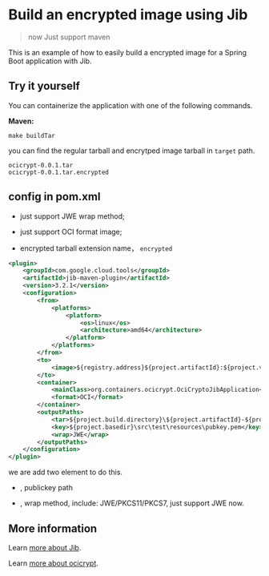 # Build an encrypted image using Jib

> now Just support maven

This is an example of how to easily build a encrypted image for a Spring Boot application with Jib.

## Try it yourself

You can containerize the application with one of the following commands.

**Maven:**

```shell
make buildTar
```

<!-- Run a @springboot app on #Kubernetes in seconds @kubernetesio #jib #java -->

you can find the regular tarball and encrytped image tarball in `target` path.

```
ocicrypt-0.0.1.tar
ocicrypt-0.0.1.tar.encrypted
```

## config in pom.xml

- just support JWE wrap method;

- just support OCI format image;

- encrypted tarball extension name， `encrypted`

```xml
<plugin>
    <groupId>com.google.cloud.tools</groupId>
    <artifactId>jib-maven-plugin</artifactId>
    <version>3.2.1</version>
    <configuration>
        <from>
            <platforms>
                <platform>
                    <os>linux</os>
                    <architecture>amd64</architecture>
                </platform>
            </platforms>
        </from>
        <to>
            <image>${registry.address}${project.artifactId}:${project.version}</image>
        </to>
        <container>
            <mainClass>org.containers.ocicrypt.OciCryptoJibApplication</mainClass>
            <format>OCI</format>
        </container>
        <outputPaths>
            <tar>${project.build.directory}\${project.artifactId}-${project.version}.tar</tar>
            <key>${project.basedir}\src\test\resources\pubkey.pem</key>
            <wrap>JWE</wrap>
        </outputPaths>
    </configuration>
</plugin>

```

we are add two element to do this.

- **<key>**, publickey path

- **<wrap>**, wrap method, include: JWE/PKCS11/PKCS7, just support JWE now.

## More information

Learn [more about Jib](https://github.com/GoogleContainerTools/jib).

Learn [more about ocicrypt](https://github.com/containers/ocicrypt).